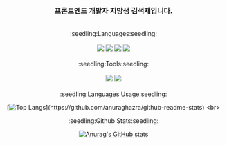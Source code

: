 <div align=center>
	<h3>프론트엔드 개발자 지망생 김석재입니다.</h3>
	<br>
	<div>:seedling:Languages:seedling:</div>  
	<br>
  	<img src="https://img.shields.io/badge/HTML5-E34F26?style=for-the-badge&logo=HTML5&logoColor=white">
	<img src="https://img.shields.io/badge/CSS3-1572B6?style=for-the-badge&logo=CSS3&logoColor=white">
	<img src="https://img.shields.io/badge/JavaScript-F7DF1E?style=for-the-badge&logo=JavaScript&logoColor=white">
	<img src="https://img.shields.io/badge/React-61DAFB?style=for-the-badge&logo=React&logoColor=white">
	<br><br>
	
<div>:seedling:Tools:seedling:</div>
	<br>
	<img src="https://img.shields.io/badge/Visual Studio Code-007ACC?style=for-the-badge&logo=Visual Studio Code&logoColor=white">
	<img src="https://img.shields.io/badge/Github-181717?style=for-the-badge&logo=Github&logoColor=white">
	<br><br>
<div>:seedling:Languages Usage:seedling:</div>
	
[![Top Langs](https://github-readme-stats.vercel.app/api/top-langs/?username=ssssssg-hub&exclude_repo=LOLEncyclopedia,)](https://github.com/anuraghazra/github-readme-stats)
<br>
<div>:seedling:Github Stats:seedling:</div>
	
[![Anurag's GitHub stats](https://github-readme-stats.vercel.app/api?username=ssssssg-hub)](https://github.com/anuraghazra/github-readme-stats)
